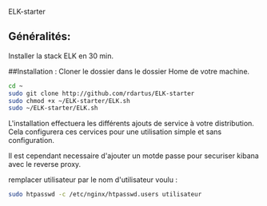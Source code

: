 ELK-starter

## Généralités:
Installer la stack ELK en 30 min.


##Installation :
Cloner le dossier dans le dossier Home de votre machine.
```sh
cd ~
sudo git clone http://github.com/rdartus/ELK-starter
sudo chmod +x ~/ELK-starter/ELK.sh
sudo ~/ELK-starter/ELK.sh
```
L'installation effectuera les différents ajouts de service à votre distribution.
Cela configurera ces cervices pour une utilisation simple et sans configuration.

Il est cependant necessaire d'ajouter un motde passe pour securiser kibana avec le reverse proxy.

remplacer utilisateur par le nom d'utilisateur voulu :
```sh
sudo htpasswd -c /etc/nginx/htpasswd.users utilisateur
```

